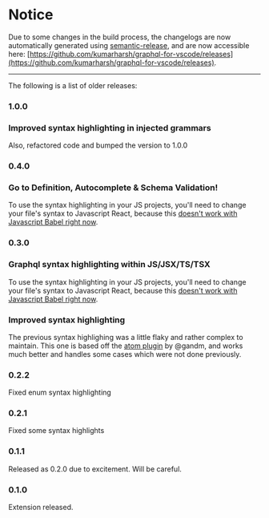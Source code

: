 # Notice
Due to some changes in the build process, the changelogs are now automatically generated using [semantic-release](https://www.npmjs.com/package/semantic-release), and are now accessible here: [https://github.com/kumarharsh/graphql-for-vscode/releases](https://github.com/kumarharsh/graphql-for-vscode/releases).

---

The following is a list of older releases:

### 1.0.0
### Improved syntax highlighting in injected grammars
Also, refactored code and bumped the version to 1.0.0

### 0.4.0
### Go to Definition, Autocomplete & Schema Validation!
To use the syntax highlighting in your JS projects, you'll need to change your file's syntax to Javascript React, because this [doesn't work with Javascript Babel right now](https://github.com/dzannotti/vscode-babel/issues/6).

### 0.3.0
### Graphql syntax highlighting within JS/JSX/TS/TSX
To use the syntax highlighting in your JS projects, you'll need to change your file's syntax to Javascript React, because this [doesn't work with Javascript Babel right now](https://github.com/dzannotti/vscode-babel/issues/6).

### Improved syntax highlighting
The previous syntax highlighing was a little flaky and rather complex to maintain. This one is based off the [atom plugin](https://github.com/gandm/language-graphql-lb) by @gandm, and works much better and handles some cases which were not done previously.

### 0.2.2
Fixed enum syntax highlighting

### 0.2.1
Fixed some syntax highlights

### 0.1.1
Released as 0.2.0 due to excitement. Will be careful.

### 0.1.0
Extension released.
